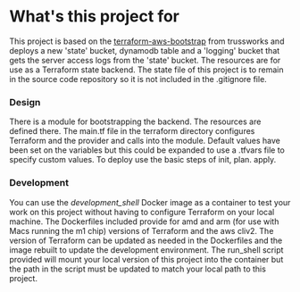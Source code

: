 # What's this project for #
This project is based on the [terraform-aws-bootstrap](https://github.com/trussworks/terraform-aws-bootstrap) from trussworks and deploys a new 'state' bucket, dynamodb table and a 'logging' bucket that gets the server access logs from the 'state' bucket. The resources are for use as a Terraform state backend. The state file of this project is to remain in the source code repository so it is not included in the .gitignore file.

### Design ###   
There is a module for bootstrapping the backend. The resources are defined there. The main.tf file in the terraform directory configures Terraform and the provider and calls into the module. Default values have been set on the variables but this could be expanded to use a .tfvars file to specify custom values. To deploy use the basic steps of init, plan. apply.

### Development ###
You can use the _development\_shell_ Docker image as a container to test your work on this project without having to configure Terraform on your local machine. The Dockerfiles included provide for amd and arm (for use with Macs running the m1 chip) versions of Terraform and the aws cliv2. The version of Terraform can be updated as needed in the Dockerfiles and the image rebuilt to update the development environment. The run_shell script provided will mount your local version of this project into the container but the path in the script must be updated to match your local path to this project.   

